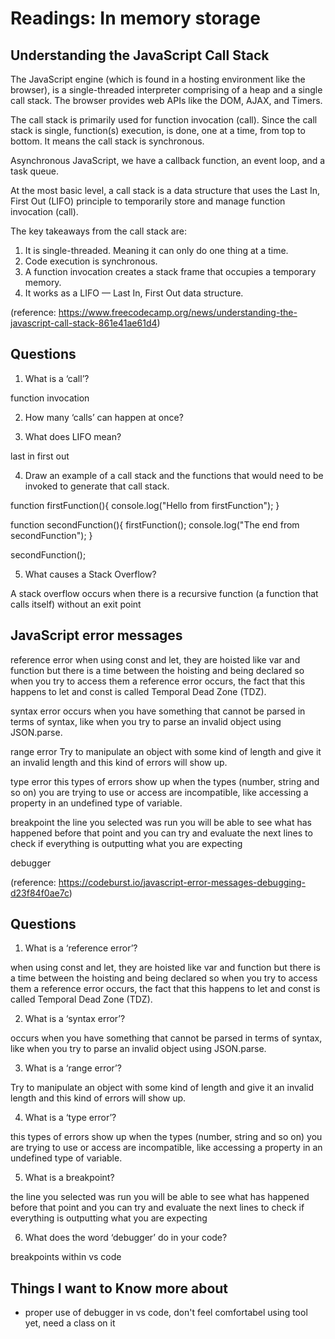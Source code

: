 # Readings: In memory storage

## Understanding the JavaScript Call Stack

The JavaScript engine (which is found in a hosting environment like the browser), is a single-threaded interpreter comprising of a heap and a single call stack. The browser provides web APIs like the DOM, AJAX, and Timers.

The call stack is primarily used for function invocation (call). Since the call stack is single, function(s) execution, is done, one at a time, from top to bottom. It means the call stack is synchronous.

Asynchronous JavaScript, we have a callback function, an event loop, and a task queue.

At the most basic level, a call stack is a data structure that uses the Last In, First Out (LIFO) principle to temporarily store and manage function invocation (call).

The key takeaways from the call stack are:
1. It is single-threaded. Meaning it can only do one thing at a time.
2. Code execution is synchronous.
3. A function invocation creates a stack frame that occupies a temporary memory.
4. It works as a LIFO — Last In, First Out data structure.

(reference: https://www.freecodecamp.org/news/understanding-the-javascript-call-stack-861e41ae61d4)
## Questions 

1. What is a ‘call’?

function invocation 

2. How many ‘calls’ can happen at once?

3. What does LIFO mean?

last in first out 

4. Draw an example of a call stack and the functions that would need to be invoked to generate that call stack.

function firstFunction(){
  console.log("Hello from firstFunction");
}

function secondFunction(){
  firstFunction();
  console.log("The end from secondFunction");
}

secondFunction();

5. What causes a Stack Overflow?

A stack overflow occurs when there is a recursive function (a function that calls itself) without an exit point

## JavaScript error messages

reference error
when using const and let, they are hoisted like var and function but there is a time between the hoisting and being declared so when you try to access them a reference error occurs, the fact that this happens to let and const is called Temporal Dead Zone (TDZ).

syntax error
occurs when you have something that cannot be parsed in terms of syntax, like when you try to parse an invalid object using JSON.parse.

range error 
Try to manipulate an object with some kind of length and give it an invalid length and this kind of errors will show up.

type error 
this types of errors show up when the types (number, string and so on) you are trying to use or access are incompatible, like accessing a property in an undefined type of variable.

breakpoint 
the line you selected was run you will be able to see what has happened before that point and you can try and evaluate the next lines to check if everything is outputting what you are expecting

debugger 

(reference: https://codeburst.io/javascript-error-messages-debugging-d23f84f0ae7c)
## Questions

1. What is a ‘reference error’?

when using const and let, they are hoisted like var and function but there is a time between the hoisting and being declared so when you try to access them a reference error occurs, the fact that this happens to let and const is called Temporal Dead Zone (TDZ).

2. What is a ‘syntax error’?

occurs when you have something that cannot be parsed in terms of syntax, like when you try to parse an invalid object using JSON.parse.

3. What is a ‘range error’?

Try to manipulate an object with some kind of length and give it an invalid length and this kind of errors will show up.

4. What is a ‘type error’?

this types of errors show up when the types (number, string and so on) you are trying to use or access are incompatible, like accessing a property in an undefined type of variable.

5. What is a breakpoint?

the line you selected was run you will be able to see what has happened before that point and you can try and evaluate the next lines to check if everything is outputting what you are expecting

6. What does the word ‘debugger’ do in your code?

breakpoints within vs code 

## Things I want to Know more about 
- proper use of debugger in vs code, don't feel comfortabel using tool yet, need a class on it 